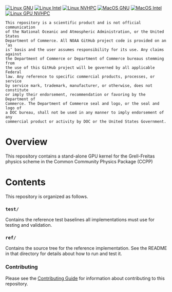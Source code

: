 [![Linux GNU](https://github.com/NOAA-GSL/SENA-gf/actions/workflows/linux_gnu.yml/badge.svg)](https://github.com/NOAA-GSL/SENA-gf/actions/workflows/linux_gnu.yml)
[![Linux Intel](https://github.com/NOAA-GSL/SENA-gf/actions/workflows/linux_intel.yml/badge.svg)](https://github.com/NOAA-GSL/SENA-gf/actions/workflows/linux_intel.yml)
[![Linux NVHPC](https://github.com/NOAA-GSL/SENA-gf/actions/workflows/linux_nvhpc.yml/badge.svg)](https://github.com/NOAA-GSL/SENA-gf/actions/workflows/linux_nvhpc.yml)
[![MacOS GNU](https://github.com/NOAA-GSL/SENA-gf/actions/workflows/macos_gnu.yml/badge.svg)](https://github.com/NOAA-GSL/SENA-gf/actions/workflows/macos_gnu.yml)
[![MacOS Intel](https://github.com/NOAA-GSL/SENA-gf/actions/workflows/macos_intel.yml/badge.svg)](https://github.com/NOAA-GSL/SENA-gf/actions/workflows/macos_intel.yml)
[![Linux GPU NVHPC](https://github.com/NOAA-GSL/SENA-gf/actions/workflows/gpu_nvhpc.yml/badge.svg)](https://github.com/NOAA-GSL/SENA-gf/actions/workflows/gpu_nvhpc.yml)

```
This repository is a scientific product and is not official communication
of the National Oceanic and Atmospheric Administration, or the United States
Department of Commerce. All NOAA GitHub project code is provided on an ‘as
is’ basis and the user assumes responsibility for its use. Any claims against
the Department of Commerce or Department of Commerce bureaus stemming from
the use of this GitHub project will be governed by all applicable Federal
law. Any reference to specific commercial products, processes, or service
by service mark, trademark, manufacturer, or otherwise, does not constitute
or imply their endorsement, recommendation or favoring by the Department of
Commerce. The Department of Commerce seal and logo, or the seal and logo of
a DOC bureau, shall not be used in any manner to imply endorsement of any
commercial product or activity by DOC or the United States Government.
```

# Overview

This repository contains a stand-alone GPU kernel for the Grell-Freitas physics scheme
in the Common Community Physics Package (CCPP)

# Contents

This repository is organized as follows.

### `test/`

Contains the reference test baselines all implementations must use for testing
and validation.

### `ref/`

Contains the source tree for the reference implementation. See the README in that
directory for details about how to run and test it.

### Contributing

Please see the [Contributing Guide](CONTRIBUTING.md) for information about
contributing to this repository.
